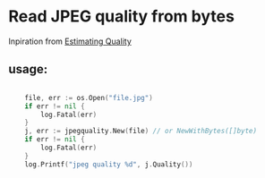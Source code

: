 # Read JPEG quality from bytes

Inpiration from [Estimating Quality](http://fotoforensics.com/tutorial-estq.php)


## usage:

````go

	file, err := os.Open("file.jpg")
	if err != nil {
		log.Fatal(err)
	}
	j, err := jpegquality.New(file) // or NewWithBytes([]byte)
	if err != nil {
		log.Fatal(err)
	}
	log.Printf("jpeg quality %d", j.Quality())
````

